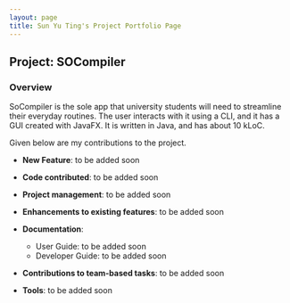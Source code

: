```yaml
---
layout: page
title: Sun Yu Ting's Project Portfolio Page
---
```


## Project: SOCompiler

### Overview
SoCompiler is the sole app that university students will need to streamline their everyday routines.
The user interacts with it using a CLI, and it has a GUI created with JavaFX. 
It is written in Java, and has about 10 kLoC.

Given below are my contributions to the project.

* **New Feature**: 
  to be added soon

* **Code contributed**: 
  to be added soon

* **Project management**:
  to be added soon

* **Enhancements to existing features**:
  to be added soon
* **Documentation**:
    * User Guide:
      to be added soon
    * Developer Guide:
      to be added soon
* **Contributions to team-based tasks**:
  to be added soon
* **Tools**:
  to be added soon

